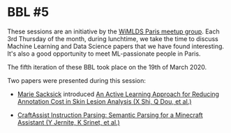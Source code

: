 # BBL #5

These sessions are an initiative by the [WiMLDS Paris meetup group](https://www.meetup.com/Paris-Women-in-Machine-Learning-Data-Science). Each 3rd Thursday of the month, during lunchtime, we take the time to discuss Machine Learning and Data Science papers that we have found interesting. It's also a good opportunity to meet ML-passionate people in Paris.

The fifth iteration of these BBL took place on the 19th of March 2020. 

Two papers were presented during this session:

* [Marie Sacksick](https://www.linkedin.com/in/marie-sacksick) introduced [An Active Learning Approach for Reducing Annotation Cost in Skin Lesion Analysis (X Shi, Q Dou, et al.)](Resources/active_learning.pdf)

* [CraftAssist Instruction Parsing: Semantic Parsing for a Minecraft Assistant (Y Jernite, K Srinet, et al.)](Resources/craftassist.pdf)
